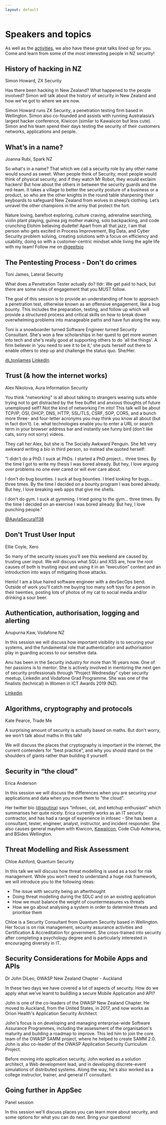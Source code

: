```yaml
---
layout: default
---
```


# Speakers and topics

As well as the [activities](activities), we also have these great talks lined up for you. Come and learn from some of the most interesting people in NZ security!

## History of hacking in NZ
Simon Howard, ZX Security

Has there been hacking in New Zealand? What happened to the people involved? Simon will talk about the history of security in New Zealand and how we've got to where we are now.

Simon Howard runs ZX Security, a penetration testing firm based in Wellington. Simon also co-founded and assists with running Australasia’s largest hacker conference, Kiwicon (similar to Kawaiicon but less cute). Simon and his team spend their days testing the security of their customers networks, applications and people.

## What’s in a name?
Joanna Rubi, Spark NZ

So what's in a name? That which we call a security role by any other name would sound as sweet. When people think of Security, most people would think of physical security, and if they watch Mr Robot, they would exclaim hackers! But how about the others in between the security guards and the red-team. It takes a village to better the security posture of a business or a product, so who are the other knights in the round table sharpening their keyboards to safeguard New Zealand from wolves in sheep’s clothing. Let’s unravel the other champions in the army that protect the fort.

Nature loving, barefoot exploring, culture craving, adrenaline searching, violin plant playing, guinea pig mother making, solo backpacking, and code crunching Elohim believing dudette! Apart from all that jazz, I am that person who gets excited in Process Improvement, Big Data, and Cyber Security problem solving, creating solutions with a focus on efficiency and usability, doing so with a customer-centric mindset while living the agile life with my team! Follow me on [@geeitsjo](http://twitter.com/geeitsjo)

## The Pentesting Process - Don't do crimes
Toni James, Lateral Security

What does a Penetration Tester actually do? tldr: We get paid to hack, but there are some rules of engagement that you MUST follow.

The goal of this session is to provide an understanding of how to approach a penetration test, otherwise known as an offensive engagement, like a bug bounty. This includes the preparation, testing, and follow up which will  provide a structured process and critical skills on how to break down overwhelming problems into manageable paths and have fun along the way.

Toni is a snowboarder turned Software Engineer turned Security
Consultant. She's won a few scholarships in her quest to get more women into tech and she's really good at supporting others to do 'all the things'. A firm believer in ‘you need to see it to be it,’ she puts herself out there to enable others to step up and challenge the status quo. She/Her.

[@_tonijames](https://twitter.com/_tonijames) 
[LinkedIn](https://nz.linkedin.com/in/tonimariejames)

## Trust (& how the internet works)
Alex Nikolova, Aura Information Security

You think "networking" is all about talking to strangers wearing suits while trying not to get distracted by the free buffet and anxious thoughts of future unemployed self? Not the kind of networking I'm into! This talk will be about TCP/IP, OSI, DHCP, DNS, HTTP, SSL/TLS, CSRF, SOP, CORS, and a bunch more three- and four-letter acronyms you may think you know all about (but in fact don't). I.e. what technologies enable you to enter a URL or search term in your browser address bar and instantly see funny bird (don't like cats, sorry not sorry) videos.

They call her Alex, but she is The Socially Awkward Penguin. She felt very awkward writing a bio in third person, so instead she quoted herself:

"I didn't do a PhD. I suck at PhDs. I started a PhD project... three times. By the time I got to write my thesis I was bored already. But hey, I love arguing over problems no one ever cared or will ever care about.

I don't do bug bounties. I suck at bug bounties. I tried looking for bugs... three times. By the time I decided on a bounty program I was bored already. But hey, I love breaking web apps that give me shells.

I don't do gym. I suck at gymming. I tried going to the gym... three times. By the time I decided on an exercise I was bored already. But hey, I love punching people."

[@AaylaSecura1138](http://twitter.com/AaylaSecura1138)

## Don't Trust User Input
Ellie Coyle, Xero

So many of the security issues you'll see this weekend are caused by trusting user input. We will discuss what SQLi and XSS are, how the root causes of both is trusting input and using it in an “execution” context and an introduction into ways of mitigating those attacks.

Henlo! I am a blue haired software engineer with a devSecOps bend. Outside of work you'll catch me buying too many soft toys for a person in their twenties, posting lots of photos of my cat to social media and/or drinking a sour beer.

## Authentication, authorisation, logging and alerting
Anupurna Kaw, Vodafone NZ

In this session we will discuss how important visibility is to securing your systems, and the fundamental role that authentication and authorisation play in guarding access to our sensitive data.

Anu has been in the Security industry for more than 16 years now. One of her passions is to mentor. She is actively involved in mentoring the next gen of security professionals through “Project Wednesday” cyber security meetup, Linkedin and Vodafone Grad Programme. She was one of the finalists (technical) in Women in ICT Awards 2019 (NZ).

[Linkedin](https://www.linkedin.com/in/anupurna/)

## Algorithms, cryptography and protocols
Kate Pearce, Trade Me

A surprising amount of security is actually based on maths. But don't worry, we won't talk about maths in this talk!

We will discuss the places that cryptography is important in the internet, the current contenders for “best practice”, and why you should stand on the shoulders of giants rather than building it yourself.


## Security in “the cloud”
Erica Anderson

In this session we will discuss the differences when you are securing your applications and data when you move them to "the cloud".

Her twitter bio ([@sputina](http://twitter.com/sputina)) says “infosec, cat, and ketchup enthusiast” which summarises her quite nicely. Erica currently works as an IT security contractor, and has had a range of experience in infosec - She has been a consultant, tester, engineer, analyst, instructor, and incident responder. She also causes general mayhem with Kiwicon, [Kawaiicon](https://kawaiicon.org), Code Club Aotearoa, and BSides Wellington.

## Threat Modelling and Risk Assessment
Chloe Ashford, Quantum Security

In this talk we will discuss how threat modelling is used as a tool for risk management. While you won't need to understand  a huge risk framework, we will introduce you to the following ideas:

- The issue with security being an afterthought
- Doing threat modelling during the SDLC and on an existing application
- How we must balance the weight of countermeasures vs threats
- How we go about analysing a system in order to determine threats and prioritise them

Chloe is a Security Consultant from Quantum Security based in Wellington. Her focus is on risk management, security assurance activities and Certification & Accreditation for government. She cross-trained into security after completing a psychology degree and is particularly interested in encouraging diversity in IT.

## Security Considerations for Mobile Apps and APIs
Dr John DiLeo, OWASP New Zealand Chapter - Auckland

In these two days we have covered a lot of aspects of security. How do we apply what we've learnt to buildling a secure Mobile Application and API?

John is one of the co-leaders of the OWASP New Zealand Chapter. He moved to Auckland, from the United States, in 2017, and now works as Orion Health's Application Security Architect. 

John's focus is on developing and managing enterprise-wide Software Assurance Programmes, including the assessment of the organisation's maturity and building a roadmap to improve. This led him to join the core team of the OWASP SAMM project, where he helped to create SAMM 2.0. John is also co-leader of the OWASP Application Security Curriculum Project.

Before moving into application security, John worked as a solution architect, a Web development lead, and in developing discrete-event simulations of distributed systems. Along the way, he's also worked as a college instructor, trainer, and general IT consultant.

## Going further in AppSec
Panel session

In this session we'll discuss places you can learn more about security, and some options for what you can do next. Bring your questions!
